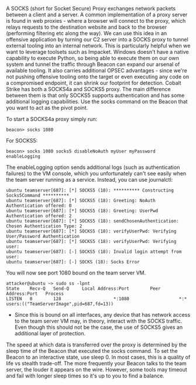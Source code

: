 A SOCKS (short for Socket Secure) Proxy exchanges network packets between a client and a server.  A common implementation of a proxy server is found in web proxies - where a browser will connect to the proxy, which relays requests to the destination website and back to the browser (performing filtering etc along the way).  We can use this idea in an offensive application by turning our C2 server into a SOCKS proxy to tunnel external tooling into an internal network.
This is particularly helpful when we want to leverage toolsets such as Impacket.  Windows doesn't have a native capability to execute Python, so being able to execute them on our own system and tunnel the traffic through Beacon can expand our arsenal of available tooling.  It also carries additional OPSEC advantages - since we're not pushing offensive tooling onto the target or even executing any code on a compromised endpoint, it can shrink our footprint for detection.
Cobalt Strike has both a SOCKS4a and SOCKS5 proxy.  The main difference between them is that only SOCKS5 supports authentication and has some additional logging capabilities. Use the socks command on the Beacon that you want to act as the pivot point.

To start a SOCKS4a proxy simply run:

    beacon> socks 1080

For SOCKS5:

    beacon> socks 1080 socks5 disableNoAuth myUser myPassword enableLogging

The enableLogging option sends additional logs (such as authentication failures) to the VM console, which you unfortunately can't see easily when the team server running as a service.  Instead, you can use journalctl:

    ubuntu teamserver[687]: [*] SOCKS5 (18): ********** Constructing Socks5Command **********
    ubuntu teamserver[687]: [*] SOCKS5 (18): Greeting: NoAuth Authentication offered: 0
    ubuntu teamserver[687]: [*] SOCKS5 (18): Greeting: UserPwd Authentication offered: 2
    ubuntu teamserver[687]: [*] SOCKS5 (18): sendChosenAuthentication: Chosen Authentication Type: 2
    ubuntu teamserver[687]: [*] SOCKS5 (18): verifyUserPwd: Verifying User/Password Authentication
    ubuntu teamserver[687]: [*] SOCKS5 (18): verifyUserPwd: Verifying user:
    ubuntu teamserver[687]: [-] SOCKS5 (18): Invalid login attempt from user:
    ubuntu teamserver[687]: [-] SOCKS (18): Socks Error
    

You will now see port 1080 bound on the team server VM.

    attacker@ubuntu ~> sudo ss -lpnt
    State    Recv-Q   Send-Q     Local Address:Port        Peer Address:Port   Process
    LISTEN   0        128                    *:1080                   *:*       users:(("TeamServerImage",pid=687,fd=13))

- Since this is bound on all interfaces, any device that has network access to the team server VM may, in theory, interact with the SOCKS traffic.  Even though this should not be the case, the use of SOCKS5 gives an additional layer of protection.


The speed at which data is transferred over the proxy is determined by the sleep time of the Beacon that executed the socks command.  To set the Beacon to an interactive state, use sleep 0.  In most cases, this is a quality of life vs stealth trade-off.  The more frequently your Beacon talks to the team server, the louder it appears on the wire.  However, some tools may timeout and fail with longer sleep times so it's up to you to find a balance.
